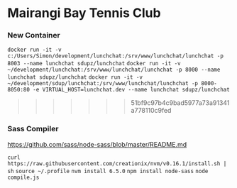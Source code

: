 # Mairangi Bay Tennis Club

### New Container

`docker run -it -v c:/Users/Simon/development/lunchchat:/srv/www/lunchchat/lunchchat -p 8003 --name lunchchat sdupz/lunchchat`
`docker run -it -v ~/development/lunchchat:/srv/www/lunchchat/lunchchat -p 8000 --name lunchchat sdupz/lunchchat`
`docker run -it -v ~/development/sdup/lunchchat:/srv/www/lunchchat/lunchchat -p 8000-8050:80 -e VIRTUAL_HOST=lunchchat.dev --name lunchchat sdupz/lunchchat`
>>>>>>> 51bf9c97b4c9bad5977a73a91341a778110c9fed

### Sass Compiler

https://github.com/sass/node-sass/blob/master/README.md

`curl https://raw.githubusercontent.com/creationix/nvm/v0.16.1/install.sh | sh`
`source ~/.profile`
`nvm install 6.5.0`
`npm install node-sass`
`node compile.js`
